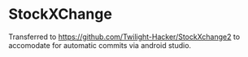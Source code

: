 # StockXChange

Transferred to https://github.com/Twilight-Hacker/StockXchange2 to accomodate for automatic commits via android studio.
